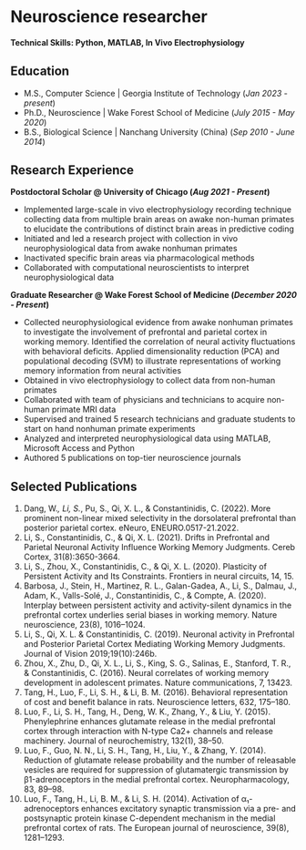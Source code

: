 # Neuroscience researcher

#### Technical Skills: Python, MATLAB, In Vivo Electrophysiology

## Education
- M.S., Computer Science | Georgia Institute of Technology (_Jan 2023 - present_)	
- Ph.D., Neuroscience | Wake Forest School of Medicine (_July 2015 - May 2020_)								       			        		
- B.S., Biological Science | Nanchang University (China) (_Sep 2010 - June 2014_)

## Research Experience
**Postdoctoral Scholar @ University of Chicago (_Aug 2021 - Present_)**
-  Implemented large-scale in vivo electrophysiology recording technique collecting data from multiple
brain areas on awake non-human primates to elucidate the contributions of distinct brain areas in
predictive coding
- Initiated and led a research project with collection in vivo neurophysiological data from awake nonhuman primates
- Inactivated specific brain areas via pharmacological methods
- Collaborated with computational neuroscientists to interpret neurophysiological data

**Graduate Researcher @ Wake Forest School of Medicine (_December 2020 - Present_)**
- Collected neurophysiological evidence from awake nonhuman primates to investigate the
involvement of prefrontal and parietal cortex in working memory. Identified the correlation of neural
activity fluctuations with behavioral deficits. Applied dimensionality reduction (PCA) and
populational decoding (SVM) to illustrate representations of working memory information from
neural activities
- Obtained in vivo electrophysiology to collect data from non-human primates
- Collaborated with team of physicians and technicians to acquire non-human primate MRI data
- Supervised and trained 5 research technicians and graduate students to start on hand nonhuman
primate experiments
- Analyzed and interpreted neurophysiological data using MATLAB, Microsoft Access and Python
- Authored 5 publications on top-tier neuroscience journals

## Selected Publications
1.	Dang, W.*, Li, S.*, Pu, S., Qi, X. L., & Constantinidis, C. (2022). More prominent non-linear mixed selectivity in the dorsolateral prefrontal than posterior parietal cortex. eNeuro, ENEURO.0517-21.2022. 
2.	Li, S., Constantinidis, C., & Qi, X. L. (2021). Drifts in Prefrontal and Parietal Neuronal Activity Influence Working Memory Judgments. Cereb Cortex, 31(8):3650-3664. 
3.	Li, S., Zhou, X., Constantinidis, C., & Qi, X. L. (2020). Plasticity of Persistent Activity and Its Constraints. Frontiers in neural circuits, 14, 15.
4.	Barbosa, J., Stein, H., Martinez, R. L., Galan-Gadea, A., Li, S., Dalmau, J., Adam, K., Valls-Solé, J., Constantinidis, C., & Compte, A. (2020). Interplay between persistent activity and activity-silent dynamics in the prefrontal cortex underlies serial biases in working memory. Nature neuroscience, 23(8), 1016–1024. 
5.	Li, S., Qi, X. L. & Constantinidis, C. (2019). Neuronal activity in Prefrontal and Posterior Parietal Cortex Mediating Working Memory Judgments. Journal of Vision 2019;19(10):246b.
6.	Zhou, X., Zhu, D., Qi, X. L., Li, S., King, S. G., Salinas, E., Stanford, T. R., & Constantinidis, C. (2016). Neural correlates of working memory development in adolescent primates. Nature communications, 7, 13423. 
7.	Tang, H., Luo, F., Li, S. H., & Li, B. M. (2016). Behavioral representation of cost and benefit balance in rats. Neuroscience letters, 632, 175–180.
8.	Luo, F., Li, S. H., Tang, H., Deng, W. K., Zhang, Y., & Liu, Y. (2015). Phenylephrine enhances glutamate release in the medial prefrontal cortex through interaction with N-type Ca2+ channels and release machinery. Journal of neurochemistry, 132(1), 38–50. 
9.	Luo, F., Guo, N. N., Li, S. H., Tang, H., Liu, Y., & Zhang, Y. (2014). Reduction of glutamate release probability and the number of releasable vesicles are required for suppression of glutamatergic transmission by β1-adrenoceptors in the medial prefrontal cortex. Neuropharmacology, 83, 89–98. 
10.	Luo, F., Tang, H., Li, B. M., & Li, S. H. (2014). Activation of α₁-adrenoceptors enhances excitatory synaptic transmission via a pre- and postsynaptic protein kinase C-dependent mechanism in the medial prefrontal cortex of rats. The European journal of neuroscience, 39(8), 1281–1293. 
